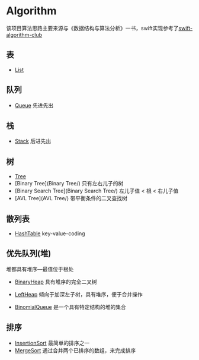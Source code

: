 # Algorithm
该项目算法思路主要来源与《数据结构与算法分析》一书，swift实现参考了[swift-algorithm-club](https://github.com/hollance/swift-algorithm-club)
## 表

- [List](List/)

## 队列

- [Queue](Queue/) 先进先出

## 栈

- [Stack](Stack/) 后进先出

## 树

- [Tree](Tree/)
- [Binary Tree](Binary Tree/) 只有左右儿子的树
- [Binary Search Tree](Binary Search Tree/) 左儿子值 < 根 < 右儿子值
- [AVL Tree](AVL Tree/) 带平衡条件的二叉查找树

## 散列表

- [HashTable](HashTable/) key-value-coding

## 优先队列(堆)

堆都具有堆序—最值位于根处

* [BinaryHeap](BinaryHeap/) 具有堆序的完全二叉树

* [LeftHeap](LeftHeap/) 倾向于加深左子树，具有堆序，便于合并操作

* [BinomialQueue](BinomialQueue) 是一个具有特定结构的堆的集合

## 排序
* [InsertionSort](InsertionSort/) 最简单的排序之一
* [MergeSort](MergeSort/) 通过合并两个已排序的数组，来完成排序
  ​


